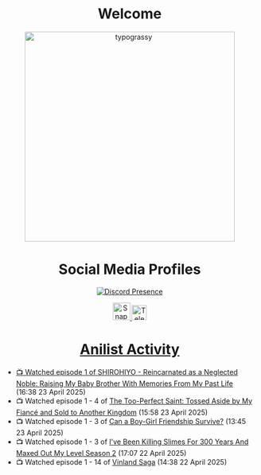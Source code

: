 <div align="center">

# Welcome
<a href="https://github.com/kawarimidoll/typograssy">
    <img alt="typograssy" src="https://typograssy.deno.dev/api?text=%E3%82%88%E3%81%86%E3%81%93%E3%81%9D%E3%81%BF%E3%81%AA%E3%81%95%E3%82%93%20-%20Sheby--&&l0=none&l1=82d9d0&l2=027353&l3=038c4c&l4=01402e&bg=none&frame=none&speed=100&comment=" width="421.99">
</a>

</div>

<div align="center">

# Social Media Profiles

[![Discord Presence](https://lanyard.cnrad.dev/api/612532963938271232)](https://discord.com/users/612532963938271232)


<a href="https://www.snapchat.com/add/a.sheby" title="Snapchat Profile">
    <img src="https://www.freepnglogos.com/uploads/snapchat-logo-png-0.png" width="35" alt="Snapchat Logo" />


<a href="https://t.me/ASheby" title="Telegram Profile">
    <img src="https://www.freepnglogos.com/uploads/telegram-logo-png-0.png" width="30" alt="Telegram Logo" />


</div>

<div align="center">

# Anilist Activity

</div>

<!-- ANILIST_ACTIVITY:start -->

-   📺 Watched episode 1 of [SHIROHIYO - Reincarnated as a Neglected Noble: Raising My Baby Brother With Memories From My Past Life](https://anilist.co/anime/179541) (16:38 23 April 2025)
-   📺 Watched episode 1 - 4 of [The Too-Perfect Saint: Tossed Aside by My Fiancé and Sold to Another Kingdom](https://anilist.co/anime/183275) (15:58 23 April 2025)
-   📺 Watched episode 1 - 3 of [Can a Boy-Girl Friendship Survive?](https://anilist.co/anime/153554) (13:45 23 April 2025)
-   📺 Watched episode 1 - 3 of [I've Been Killing Slimes For 300 Years And Maxed Out My Level Season 2](https://anilist.co/anime/143337) (17:07 22 April 2025)
-   📺 Watched episode 1 - 14 of [Vinland Saga](https://anilist.co/anime/101348) (14:38 22 April 2025)

<!-- ANILIST_ACTIVITY:end -->
